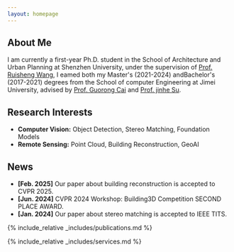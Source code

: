 ```yaml
---
layout: homepage
---
```


## About Me

I am currently a first-year Ph.D. student in the School of Architecture and Urban Planning at Shenzhen University, under the supervision of [Prof. Ruisheng Wang](https://scholar.google.com/citations?user=UWVhokgAAAAJ&hl=zh-CN), I eamed both my Master's (2021-2024) andBachelor's (2017-2021) degrees from the School of computer Engineering at Jimei University, advised by [Prof. Guorong Cai](https://cec.jmu.edu.cn/info/1008/4123.htm) and [Prof. jinhe Su](https://cec.jmu.edu.cn/info/1009/4932.htm). 

## Research Interests

- **Computer Vision:** Object Detection, Stereo Matching, Foundation Models
- **Remote Sensing:** Point Cloud, Building Reconstruction, GeoAI

## News

- **[Feb. 2025]** Our paper about building reconstruction is accepted to CVPR 2025.
- **[Jun. 2024]** CVPR 2024 Workshop: Building3D Competition SECOND PLACE AWARD.
- **[Jan. 2024]** Our paper about stereo matching is accepted to IEEE TITS.

{% include_relative _includes/publications.md %}

{% include_relative _includes/services.md %}
